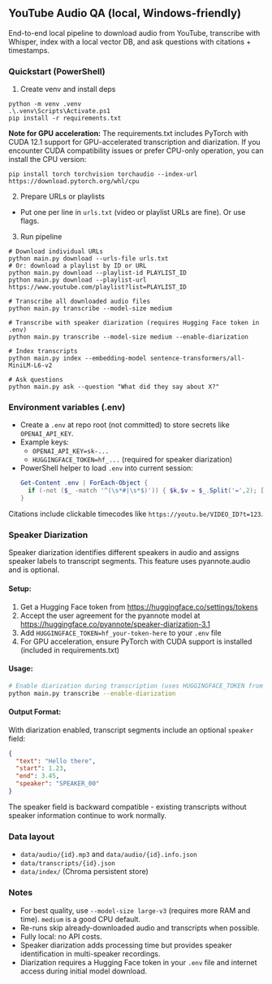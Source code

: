 ## YouTube Audio QA (local, Windows-friendly)

End-to-end local pipeline to download audio from YouTube, transcribe with Whisper, index with a local vector DB, and ask questions with citations + timestamps.

### Quickstart (PowerShell)

1) Create venv and install deps

```
python -m venv .venv
.\.venv\Scripts\Activate.ps1
pip install -r requirements.txt
```

**Note for GPU acceleration:** The requirements.txt includes PyTorch with CUDA 12.1 support for GPU-accelerated transcription and diarization. If you encounter CUDA compatibility issues or prefer CPU-only operation, you can install the CPU version:
```
pip install torch torchvision torchaudio --index-url https://download.pytorch.org/whl/cpu
```

2) Prepare URLs or playlists

- Put one per line in `urls.txt` (video or playlist URLs are fine). Or use flags.

3) Run pipeline

```
# Download individual URLs
python main.py download --urls-file urls.txt
# Or: download a playlist by ID or URL
python main.py download --playlist-id PLAYLIST_ID
python main.py download --playlist-url https://www.youtube.com/playlist?list=PLAYLIST_ID

# Transcribe all downloaded audio files
python main.py transcribe --model-size medium

# Transcribe with speaker diarization (requires Hugging Face token in .env)
python main.py transcribe --model-size medium --enable-diarization

# Index transcripts
python main.py index --embedding-model sentence-transformers/all-MiniLM-L6-v2

# Ask questions
python main.py ask --question "What did they say about X?"
```

 ### Environment variables (.env)

 - Create a `.env` at repo root (not committed) to store secrets like `OPENAI_API_KEY`.
 - Example keys:
   - `OPENAI_API_KEY=sk-...`
   - `HUGGINGFACE_TOKEN=hf_...` (required for speaker diarization)
 - PowerShell helper to load `.env` into current session:
   ```powershell
   Get-Content .env | ForEach-Object {
     if (-not ($_ -match '^(\s*#|\s*$)')) { $k,$v = $_.Split('=',2); [Environment]::SetEnvironmentVariable($k,$v,'Process') }
   }
   ```

Citations include clickable timecodes like `https://youtu.be/VIDEO_ID?t=123`.

### Speaker Diarization

Speaker diarization identifies different speakers in audio and assigns speaker labels to transcript segments. This feature uses pyannote.audio and is optional.

#### Setup:
1. Get a Hugging Face token from https://huggingface.co/settings/tokens
2. Accept the user agreement for the pyannote model at https://huggingface.co/pyannote/speaker-diarization-3.1
3. Add `HUGGINGFACE_TOKEN=hf_your-token-here` to your `.env` file
4. For GPU acceleration, ensure PyTorch with CUDA support is installed (included in requirements.txt)

#### Usage:
```bash
# Enable diarization during transcription (uses HUGGINGFACE_TOKEN from .env)
python main.py transcribe --enable-diarization
```

#### Output Format:
With diarization enabled, transcript segments include an optional `speaker` field:
```json
{
  "text": "Hello there",
  "start": 1.23,
  "end": 3.45,
  "speaker": "SPEAKER_00"
}
```

The speaker field is backward compatible - existing transcripts without speaker information continue to work normally.

### Data layout

- `data/audio/{id}.mp3` and `data/audio/{id}.info.json`
- `data/transcripts/{id}.json`
- `data/index/` (Chroma persistent store)

### Notes

- For best quality, use `--model-size large-v3` (requires more RAM and time). `medium` is a good CPU default.
- Re-runs skip already-downloaded audio and transcripts when possible.
- Fully local: no API costs.
- Speaker diarization adds processing time but provides speaker identification in multi-speaker recordings.
- Diarization requires a Hugging Face token in your `.env` file and internet access during initial model download.
